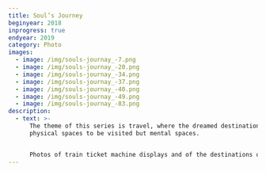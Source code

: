 ```yaml
---
title: Soul’s Journey
beginyear: 2018
inprogress: true
endyear: 2019
category: Photo
images:
  - image: /img/souls-journay_-7.png
  - image: /img/souls-journay_-20.png
  - image: /img/souls-journay_-34.png
  - image: /img/souls-journay_-37.png
  - image: /img/souls-journay_-40.png
  - image: /img/souls-journay_-49.png
  - image: /img/souls-journay_-83.png
description:
  - text: >-
      The theme of this series is travel, where the dreamed destinations are not
      physical spaces to be visited but mental spaces. 


      Photos of train ticket machine displays and of the destinations of the mind typed into the computer focus the attention on desires, dreams, and ideals.
---
```

